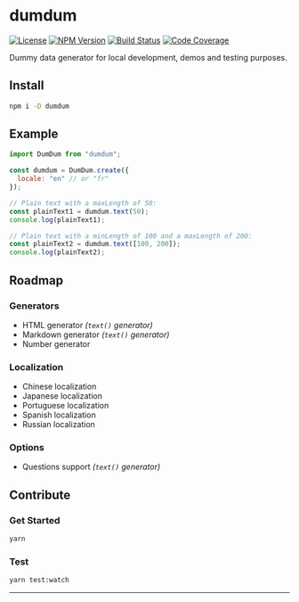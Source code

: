 # dumdum

[![License][img-license]][link-license]
[![NPM Version][img-npm]][link-npm]
[![Build Status][img-travis]][link-travis]
[![Code Coverage][img-coveralls]][link-coveralls]

Dummy data generator for local development, demos and testing purposes.

## Install

```bash
npm i -D dumdum
```

## Example

```js
import DumDum from "dumdum";

const dumdum = DumDum.create({
  locale: "en" // or "fr"
});

// Plain text with a maxLength of 50:
const plainText1 = dumdum.text(50);
console.log(plainText1);

// Plain text with a minLength of 100 and a maxLength of 200:
const plainText2 = dumdum.text([100, 200]);
console.log(plainText2);
```

## Roadmap

### Generators

- HTML generator _(`text()` generator)_
- Markdown generator _(`text()` generator)_
- Number generator

### Localization

- Chinese localization
- Japanese localization
- Portuguese localization
- Spanish localization
- Russian localization

### Options

- Questions support _(`text()` generator)_

## Contribute

### Get Started

```bash
yarn
```

### Test

```bash
yarn test:watch
```

---

[img-coveralls]: https://img.shields.io/coveralls/github/ivangabriele/dumdum/master?style=flat-square
[img-license]: https://img.shields.io/badge/License-Apache%202.0-blue?style=flat-square
[img-npm]: https://img.shields.io/npm/v/dumdum?style=flat-square
[img-travis]: https://img.shields.io/travis/com/ivangabriele/dumdum/master?style=flat-square
[link-coveralls]: https://coveralls.io/github/ivangabriele/dumdum
[link-license]: https://github.com/ivangabriele/dumdum/blob/master/LICENSE
[link-npm]: https://www.npmjs.com/package/dumdum
[link-travis]: https://travis-ci.com/ivangabriele/dumdum
